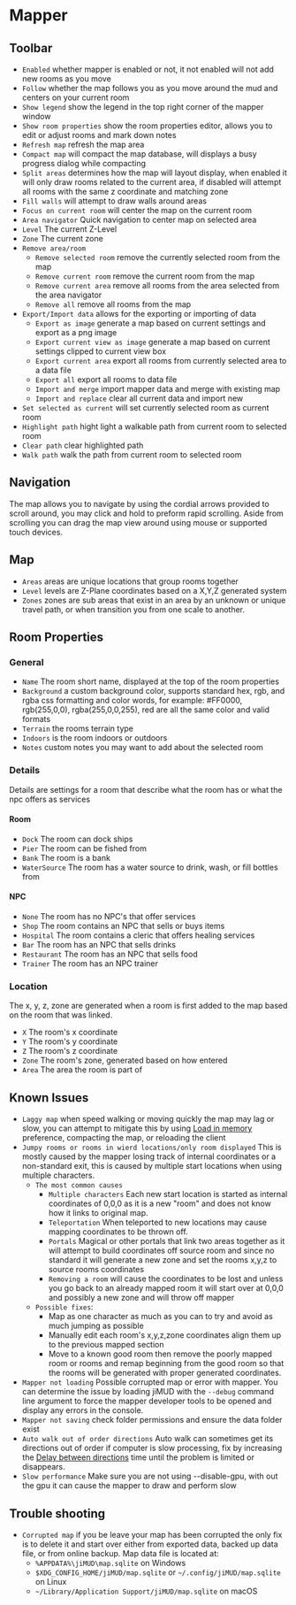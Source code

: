 # Mapper

## Toolbar

- `Enabled` whether mapper is enabled or not, it not enabled will not add new rooms as you move
- `Follow` whether the map follows you as you move around the mud and centers on your current room
- `Show legend` show the legend in the top right corner of the mapper window
- `Show room properties` show the room properties editor, allows you to edit or adjust rooms and mark down notes
- `Refresh map` refresh the map area
- `Compact map` will compact the map database, will displays a busy progress dialog while compacting
- `Split areas` determines how the map will layout display, when enabled it will only draw rooms related to the current area, if disabled will attempt all rooms with the same z coordinate and matching zone
- `Fill walls` will attempt to draw walls around areas
- `Focus on current room` will center the map on the current room
- `Area navigator` Quick navigation to center map on selected area
- `Level` The current Z-Level
- `Zone` The current zone
- `Remove area/room`
  - `Remove selected room` remove the currently selected room from the map
  - `Remove current room` remove the current room from the map
  - `Remove current area` remove all rooms from the area selected from the area navigator
  - `Remove all` remove all rooms from the map
- `Export/Import data` allows for the exporting or importing of data
  - `Export as image` generate a map based on current settings and export as a png image
  - `Export current view as image` generate a map based on current settings clipped to current view box
  - `Export current area` export all rooms from currently selected area to a data file
  - `Export all` export all rooms to data file
  - `Import and merge` import mapper data and merge with existing map
  - `Import and replace` clear all current data and import new
- `Set selected as current` will set currently selected room as current room
- `Highlight path` hight light a walkable path from current room to selected room
- `Clear path` clear highlighted path
- `Walk path` walk the path from current room to selected room

## Navigation

The map allows you to navigate by using the cordial arrows provided to scroll around, you may click and hold to preform rapid scrolling. Aside from scrolling you can drag the map view around using mouse or supported touch devices.

## Map

- `Areas` areas are unique locations that group rooms together
- `Level` levels are Z-Plane coordinates based on a X,Y,Z generated system
- `Zones` zones are sub areas that exist in an area by an unknown or unique travel path, or when transition you from one scale to another.

## Room Properties

### General

- `Name` The room short name, displayed at the top of the room properties
- `Background` a custom background color, supports standard hex, rgb, and rgba css formatting and color words, for example: #FF0000, rgb(255,0,0), rgba(255,0,0,255), red are all the same color and valid formats
- `Terrain` the rooms terrain type
- `Indoors` is the room indoors or outdoors
- `Notes` custom notes you may want to add about the selected room

### Details

Details are settings for a room that describe what the room has or what the npc offers as services

#### Room

- `Dock` The room can dock ships
- `Pier` The room can be fished from
- `Bank` The room is a bank
- `WaterSource` The room has a water source to drink, wash, or fill bottles from

#### NPC

- `None` The room has no NPC's that offer services
- `Shop` The room contains an NPC that sells or buys items
- `Hospital` The room contains a cleric that offers healing services
- `Bar` The room has an NPC that sells drinks
- `Restaurant` The room has an NPC that sells food
- `Trainer` The room has an NPC trainer

### Location

The x, y, z, zone are generated when a room is first added to the map based on the room that was linked.

- `X` The room's x coordinate
- `Y` The room's y coordinate
- `Z` The room's z coordinate
- `Zone` The room's zone, generated based on how entered
- `Area` The area the room is part of

## Known Issues

- `Laggy map` when speed walking or moving quickly the map may lag or slow, you can attempt to mitigate this by using [Load in memory](preferences.md#mapper) preference, compacting the map, or reloading the client
- `Jumpy rooms or rooms in wierd locations/only room displayed` This is mostly caused by the mapper losing track of internal coordinates or a non-standard exit, this is caused by multiple start locations when using multiple characters.
  - `The most common causes`
    - `Multiple characters` Each new start location is started as internal coordinates of 0,0,0 as it is a new "room" and does not know how it links to original map.
    - `Teleportation` When teleported to new locations may cause mapping coordinates to be thrown off.
    - `Portals` Magical or other portals that link two areas together as it will attempt to build coordinates off source room and since no standard it will generate a new zone and set the rooms x,y,z to source rooms coordinates
    - `Removing a room` will cause the coordinates to be lost and unless you go back to an already mapped room it will start over at 0,0,0 and possibly a new zone and will throw off mapper
  - `Possible fixes`:
    - Map as one character as much as you can to try and avoid as much jumping as possible
    - Manually edit each room's x,y,z,zone coordinates align them up to the previous mapped section
    - Move to a known good room then remove the poorly mapped room or rooms and remap beginning from the good room so that the rooms will be generated with proper generated coordinates.
- `Mapper not loading` Possible corrupted map or error with mapper. You can determine the issue by loading jiMUD with the `--debug` command line argument to force the mapper developer tools to be opened and display any errors in the console.
- `Mapper not saving` check folder permissions and ensure the data folder exist
- `Auto walk out of order directions` Auto walk can sometimes get its directions out of order if computer is slow processing, fix by increasing the [Delay between directions](preferences.md#mapper) time until the problem is limited or disappears.
- `Slow performance` Make sure you are not using --disable-gpu, with out the gpu it can cause the mapper to draw and perform slow

## Trouble shooting

- `Corrupted map` if you be leave your map has been corrupted the only fix is to delete it and start over either from exported data, backed up data file, or from online backup. Map data file is located at:
  - `%APPDATA%\jiMUD\map.sqlite` on Windows
  - `$XDG_CONFIG_HOME/jiMUD/map.sqlite` or `~/.config/jiMUD/map.sqlite` on Linux
  - `~/Library/Application Support/jiMUD/map.sqlite` on macOS

